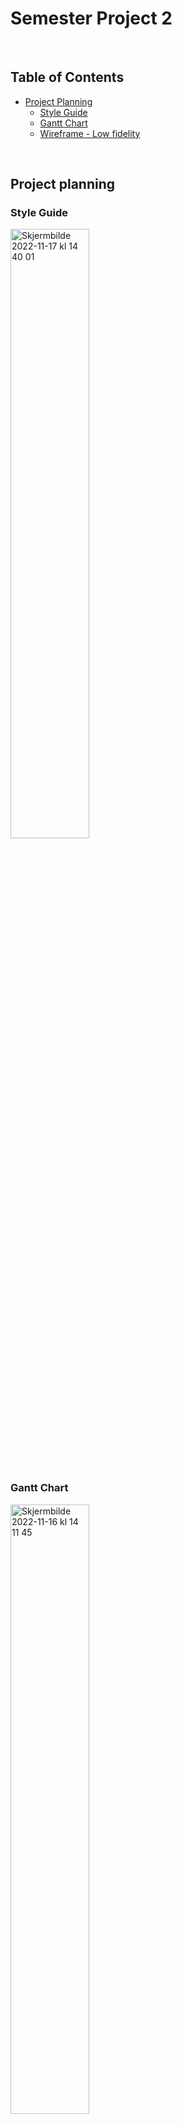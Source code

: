 # Semester Project 2

&nbsp;

## Table of Contents

- [Project Planning](https://github.com/PederZzen/Semester-project-2/blob/main/README.md#project-planning)
  - [Style Guide](https://github.com/PederZzen/Semester-project-2/blob/main/README.md#style-guide)
  - [Gantt Chart](https://github.com/PederZzen/Semester-project-2/blob/main/README.md#gantt-chart)
  - [Wireframe - Low fidelity](https://github.com/PederZzen/Semester-project-2/blob/main/README.md#wireframe---low-fidelity)

&nbsp;

## Project planning

### Style Guide

<img width="50%" alt="Skjermbilde 2022-11-17 kl  14 40 01" src="https://user-images.githubusercontent.com/91594315/202461425-3c4c4f03-e090-4e1c-a34d-dc8ac376e758.png">

&nbsp;

### Gantt Chart

<img width="50%" alt="Skjermbilde 2022-11-16 kl  14 11 45" src="https://user-images.githubusercontent.com/91594315/202190315-6206e280-6ba0-443d-86b4-900273bc210c.png">

&nbsp;

### Wireframe - Low Fidelity

<img width="50%" alt="Skjermbilde 2022-11-17 kl  13 58 01" src="https://user-images.githubusercontent.com/91594315/202453404-c33f54b1-6d2f-4cd5-bc93-41c65b8e8c5e.png">
